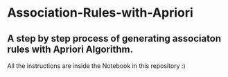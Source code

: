 # Association-Rules-with-Apriori
 A step by step process of generating associaton rules with Apriori Algorithm.
 ------
 All the instructions are inside the Notebook in this repository :)
